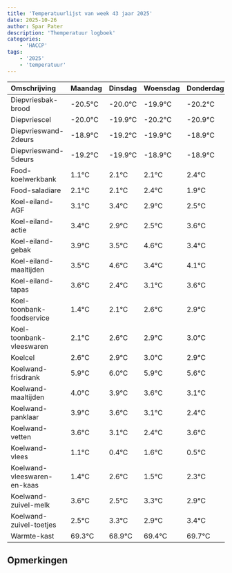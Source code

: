 ```yaml
---
title: 'Temperatuurlijst van week 43 jaar 2025'
date: 2025-10-26
author: Spar Pater
description: 'Themperatuur logboek'
categories:
    - 'HACCP'
tags:
    - '2025'
    - 'temperatuur'
---
```

|Omschrijving|Maandag|Dinsdag|Woensdag|Donderdag|Vrijdag|Zaterdag|Zondag|
|:---|:---|:---|:---|:---|:---|:---|:---|
|Diepvriesbak-brood|-20.5°C|-20.0°C|-19.9°C|-20.2°C|-20.9°C|-19.9°C|-19.9°C|
|Diepvriescel|-20.0°C|-19.9°C|-20.2°C|-20.9°C|-19.9°C|-19.9°C|-19.6°C|
|Diepvrieswand-2deurs|-18.9°C|-19.2°C|-19.9°C|-18.9°C|-18.9°C|-18.6°C|-19.1°C|
|Diepvrieswand-5deurs|-19.2°C|-19.9°C|-18.9°C|-18.9°C|-18.6°C|-19.1°C|-19.5°C|
|Food-koelwerkbank|1.1°C|2.1°C|2.1°C|2.4°C|1.9°C|1.5°C|2.6°C|
|Food-saladiare|2.1°C|2.1°C|2.4°C|1.9°C|1.5°C|2.6°C|1.4°C|
|Koel-eiland-AGF|3.1°C|3.4°C|2.9°C|2.5°C|3.6°C|2.4°C|3.1°C|
|Koel-eiland-actie|3.4°C|2.9°C|2.5°C|3.6°C|2.4°C|3.1°C|3.6°C|
|Koel-eiland-gebak|3.9°C|3.5°C|4.6°C|3.4°C|4.1°C|4.6°C|4.9°C|
|Koel-eiland-maaltijden|3.5°C|4.6°C|3.4°C|4.1°C|4.6°C|4.9°C|5.0°C|
|Koel-eiland-tapas|3.6°C|2.4°C|3.1°C|3.6°C|3.9°C|4.0°C|3.9°C|
|Koel-toonbank-foodservice|1.4°C|2.1°C|2.6°C|2.9°C|3.0°C|2.9°C|2.6°C|
|Koel-toonbank-vleeswaren|2.1°C|2.6°C|2.9°C|3.0°C|2.9°C|2.6°C|2.1°C|
|Koelcel|2.6°C|2.9°C|3.0°C|2.9°C|2.6°C|2.1°C|1.4°C|
|Koelwand-frisdrank|5.9°C|6.0°C|5.9°C|5.6°C|5.1°C|4.4°C|5.6°C|
|Koelwand-maaltijden|4.0°C|3.9°C|3.6°C|3.1°C|2.4°C|3.6°C|2.5°C|
|Koelwand-panklaar|3.9°C|3.6°C|3.1°C|2.4°C|3.6°C|2.5°C|3.3°C|
|Koelwand-vetten|3.6°C|3.1°C|2.4°C|3.6°C|2.5°C|3.3°C|2.9°C|
|Koelwand-vlees|1.1°C|0.4°C|1.6°C|0.5°C|1.3°C|0.9°C|1.4°C|
|Koelwand-vleeswaren-en-kaas|1.4°C|2.6°C|1.5°C|2.3°C|1.9°C|2.4°C|2.7°C|
|Koelwand-zuivel-melk|3.6°C|2.5°C|3.3°C|2.9°C|3.4°C|3.7°C|3.1°C|
|Koelwand-zuivel-toetjes|2.5°C|3.3°C|2.9°C|3.4°C|3.7°C|3.1°C|3.1°C|
|Warmte-kast|69.3°C|68.9°C|69.4°C|69.7°C|69.1°C|69.1°C|68.9°C|

## Opmerkingen


